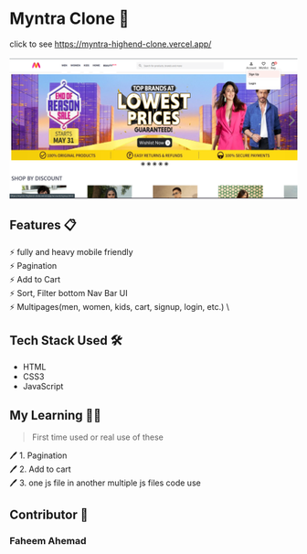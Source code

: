 # Myntra Clone 📄
click to see https://myntra-highend-clone.vercel.app/
<br>
<br>
<img src='images/myntraClone (1).png'>


## Features 📋
⚡️ fully and heavy mobile friendly \
⚡️ Pagination\
⚡️ Add to Cart\
⚡️ Sort, Filter bottom Nav Bar UI\
⚡️ Multipages(men, women, kids, cart, signup, login, etc.) \

 
## Tech Stack Used 🛠️
*  HTML
*  CSS3
*  JavaScript

 ## My Learning 📗🔖
> First time used or real use of these
> 
🖊️ 1. Pagination <br>
🖊️ 2. Add to cart <br>
🖊️ 3. one js file in another multiple js files code use<br>

## Contributor 🤝
### Faheem Ahemad

